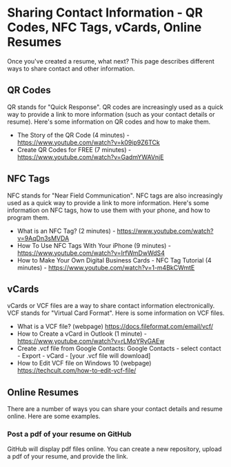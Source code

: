 # Sharing Contact Information - QR Codes, NFC Tags, vCards, Online Resumes

Once you've created a resume, what next? This page describes different ways to share contact and other information.

## QR Codes

QR stands for "Quick Response". QR codes are increasingly used as a quick way to provide a link to more information (such as your contact details or resume). Here's some information on QR codes and how to make them.

* The Story of the QR Code (4 minutes) - https://www.youtube.com/watch?v=k09ip9Z6TCk
* Create QR Codes for FREE (7 minutes) - https://www.youtube.com/watch?v=GadmYWAVnjE

## NFC Tags

NFC stands for "Near Field Communication". NFC tags are also increasingly used as a quick way to provide a link to more information. Here's some information on NFC tags, how to use them with your phone, and how to program them.

* What is an NFC Tag? (2 minutes) - https://www.youtube.com/watch?v=9AqDn3sMVDA
* How To Use NFC Tags With Your iPhone (9 minutes) - https://www.youtube.com/watch?v=IrfWmDwWdS4
* How to Make Your Own Digital Business Cards - NFC Tag Tutorial (4 minutes) - https://www.youtube.com/watch?v=1-m4BkCWmtE

## vCards

vCards or VCF files are a way to share contact information electronically. VCF stands for "Virtual Card Format". Here is some information on VCF files.

* What is a VCF file? (webpage) https://docs.fileformat.com/email/vcf/
* How to Create a vCard in Outlook (1 minute) - https://www.youtube.com/watch?v=rLMqYRyGAEw
* Create .vcf file from Google Contacts: Google Contacts - select contact - Export - vCard - [your .vcf file will download]
* How to Edit VCF file on Windows 10 (webpage) https://techcult.com/how-to-edit-vcf-file/

## Online Resumes

There are a number of ways you can share your contact details and resume online. Here are some examples.

### Post a pdf of your resume on GitHub

GitHub will display pdf files online. You can create a new repository, upload a pdf of your resume, and provide the link. 
